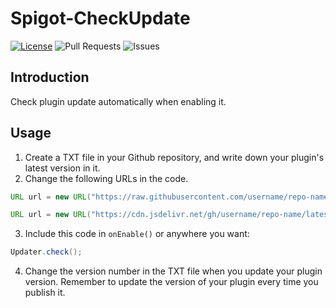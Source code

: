 # Spigot-CheckUpdate
[![License](https://img.shields.io/badge/license-GPLv3-blue?style=for-the-badge)](https://www.gnu.org/licenses/gpl-3.0.html) ![Pull Requests](https://img.shields.io/github/issues-pr-closed/katorlys/Spigot-CheckUpdate?style=for-the-badge) ![Issues](https://img.shields.io/github/issues-closed/katorlys/Spigot-CheckUpdate?style=for-the-badge)

## Introduction
Check plugin update automatically when enabling it.

## Usage
1. Create a TXT file in your Github repository, and write down your plugin's latest version in it.<br>
2. Change the following URLs in the code.<br>
```java
URL url = new URL("https://raw.githubusercontent.com/username/repo-name/master/latest.txt");
```
```java
URL url = new URL("https://cdn.jsdelivr.net/gh/username/repo-name/latest.txt");
```
3. Include this code in `onEnable()` or anywhere you want:<br>
```java
Updater.check();
```
4. Change the version number in the TXT file when you update your plugin version. Remember to update the version of your plugin every time you publish it.<br>